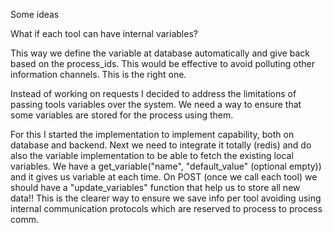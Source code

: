 Some ideas

What if each tool can have internal variables?

This way we define the variable at database automatically and give back based on the process_ids.
This would be effective to avoid polluting other information channels. This is the right one.

Instead of working on requests I decided to address the limitations of passing tools variables over the system. We need a way to ensure that some variables are stored for the process using them.

For this I started the implementation to implement capability, both on database and backend. Next we need to integrate it totally (redis) and do also the variable implementation to be able to fetch the existing local variables. We have a get_variable("name", "default_value" (optional empty)) and it gives us variable at each time. On POST (once we call each tool) we should have a "update_variables" function that help us to store all new data!! This is the clearer way to ensure we save info per tool avoiding using internal communication protocols which are reserved to process to process comm.